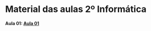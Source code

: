 # Material das aulas 2º Informática

#### Aula 01: [Aula 01](http://https://github.com/devmatheusguerra/2-info-2023/tree/main/PROG%20WEB/aula%2001 "Aula 01")
